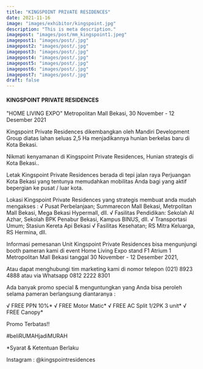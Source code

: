 ```yaml
---
title: "KINGSPOINT PRIVATE RESIDENCES"
date: 2021-11-16
image: "images/exhibitor/kingspoint.jpg"
description: "This is meta description."
imagepost: "images/post/mm_kingspoint1.jpeg"
imagepost1: "images/post/.jpg"
imagepost2: "images/post/.jpg"
imagepost3: "images/post/.jpg"
imagepost4: "images/post/.jpg"
imagepost5: "images/post/.jpg"
imagepost6: "images/post/.jpg"
imagepost7: "images/post/.jpg"
draft: false
---
```


#### KINGSPOINT PRIVATE RESIDENCES

"HOME LIVING EXPO"
Metropolitan Mall Bekasi, 30 November - 12 Desember 2021


Kingspoint Private Residences dikembangkan oleh Mandiri Development Group diatas lahan seluas 2,5 Ha menjadikannya hunian berkelas baru di Kota Bekasi.

Nikmati kenyamanan di Kingspoint Private Residences, Hunian strategis di Kota Bekasi..

Letak Kingspoint Private Residences berada di tepi jalan raya Perjuangan Kota Bekasi yang tentunya memudahkan mobilitas Anda bagi yang aktif bepergian ke pusat / luar kota.

Lokasi Kingspoint Private Residences yang strategis membuat anda mudah mengakses :
√ Pusat Perbelanjaan;
Summarecon Mall Bekasi, Metrpolitan Mall Bekasi, Mega Bekasi Hypermall, dll.
√ Fasilitas Pendidikan:
Sekolah Al Azhar, Sekolah BPK Penabur Bekasi, Kampus BINUS, dll.
√ Transportasi Umum;
Stasiun Kereta Api Bekasi
√ Fasilitas Kesehatan;
RS Mitra Keluarga, RS Hermina, dll.

Informasi pemesanan Unit Kingspoint Private Residences bisa mengunjungi booth pameran kami di event 
Home Living Expo
stand F1 Atrium 1 Metropolitan Mall Bekasi 
tanggal 30 November - 12 Desember 2021,

Atau dapat menghubungi tim marketing kami di 
nomor telepon (021) 8923 4888 
atau via Whatsapp 0812 2222 8301

Ada banyak promo special & menguntungkan yang Anda bisa peroleh selama pameran berlangsung diantaranya :

√ FREE PPN 10%*
√ FREE Motor Matic*
√ FREE AC Split 1/2PK 3 unit*
√ FREE Canopy*

Promo Terbatas!!

#beliRUMAHjadiMURAH

*Syarat & Ketentuan Berlaku


Instagram : @kingspointresidences